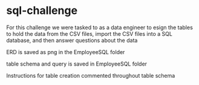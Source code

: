 # sql-challenge

For this challenge we were tasked to as a data engineer to esign the tables to hold the data from the CSV files, import the CSV files into a SQL database, and then answer questions about the data


ERD is saved as png in the EmployeeSQL folder 

table schema and query is saved in EmployeeSQL folder 

Instructions for table creation commented throughout table schema 